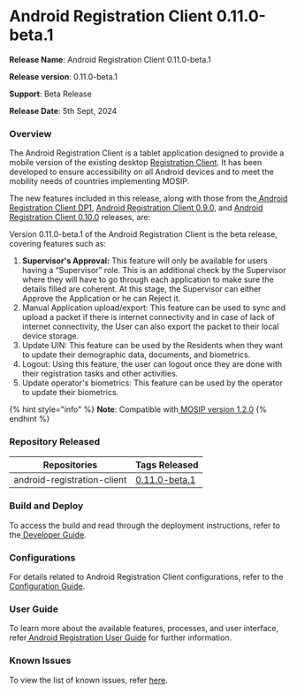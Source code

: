 # Android Registration Client         0.11.0-beta.1

**Release Name**: Android Registration Client 0.11.0-beta.1

**Release version**: 0.11.0-beta.1

**Support**: Beta Release

**Release Date**: 5th Sept, 2024

### **Overview**

The Android Registration Client is a tablet application designed to provide a mobile version of the existing desktop [Registration Client](https://docs.mosip.io/1.2.0/modules/registration-client).  It has been developed to ensure accessibility on all Android devices and to meet the mobility needs of countries implementing MOSIP.

The new features included in this release, along with those from the[ Android Registration Client DP1](https://docs.mosip.io/1.2.0/releases/release-notes-android-reg-client-dp1), [ Android Registration Client 0.9.0](https://docs.mosip.io/1.2.0/releases/release-notes-android-reg-client-0.9.0), and [Android Registration Client 0.10.0](https://docs.mosip.io/1.2.0/releases/android-registration-client-v0.10.0) releases, are:

Version 0.11.0-beta.1 of the Android Registration Client is the beta release, covering features such as:

1. **Supervisor's Approval:** This feature will only be available for users having a “Supervisor” role. This is an additional check by the Supervisor where they will have to go through each application to make sure the details filled are coherent. At this stage, the Supervisor can either Approve the Application or he can Reject it.
2. Manual Application upload/export: This feature can be used to sync and upload a packet if there is internet connectivity and in case of lack of internet connectivity, the User can also export the packet to their local device storage.
3. Update UIN: This feature can be used by the Residents when they want to update their demographic data, documents, and biometrics.
4. Logout: Using this feature, the user can logout once they are done with their registration tasks and other activities.
5. Update operator's biometrics: This feature can be used by the operator to update their biometrics.

{% hint style="info" %}
**Note**: Compatible with[ MOSIP version 1.2.0](https://docs.mosip.io/1.2.0/releases/release-notes)
{% endhint %}

### **Repository Released**

| **Repositories**            | **Tags Released**                                                                      |
| --------------------------- | -------------------------------------------------------------------------------------- |
| android-registration-client | [0.11.0-beta.1](https://github.com/mosip/test-management/tree/master/ARC/ARC%200.11.0) |

### **Build and Deploy**

To access the build and read through the deployment instructions, refer to the[ Developer Guide](https://docs.mosip.io/1.2.0/modules/android-registration-client/android-registration-client-developer-guide).

### **Configurations**

For details related to Android Registration Client configurations, refer to the[ Configuration Guide](https://docs.mosip.io/1.2.0/modules/android-registration-client/android-registration-client-configuration).

### **User Guide**

To learn more about the available features, processes, and user interface, refer[ Android Registration User Guide](https://docs.mosip.io/1.2.0/modules/android-registration-client/android-registration-client-user-guide) for further information.

### **Known Issues**

To view the list of known issues, refer [here](https://mosip.atlassian.net/issues/RCF-969?jql=parent%3Drcf-31%20and%20issuetype%3Dbug%20and%20status%20not%20in%20\(closed%2C%20Canceled\)%20and%20labels!%3DARC\_Real\_Device).&#x20;
